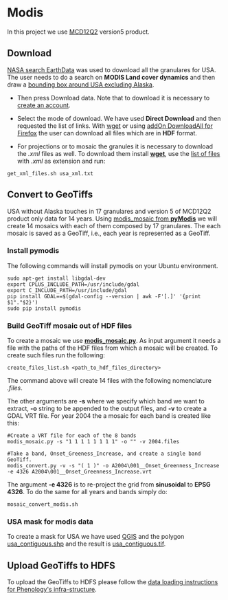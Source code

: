 # Modis

In this project we use [MCD12Q2](https://lpdaac.usgs.gov/dataset_discovery/modis/modis_products_table/mcd12q2) version5 product.

## Download
[NASA search EarthData](https://search.earthdata.nasa.gov/) was used to download all the granulares for USA. The user needs to do a search on **MODIS Land cover dynamics** and then draw a [bounding box around USA excluding Alaska](https://search.earthdata.nasa.gov/search/granules?p=C190733713-LPDAAC_ECS&m=20.671875!-114.890625!2!1!2!0%2C2%2C1&tl=1421366400!5!!&q=MODIS+Land+Cover+Dynamics&ok=MODIS+Land+Cover+Dynamics&sb=-127.265625%2C23.90625%2C-63.140625%2C49.359375).

* Then press Download data. Note that to download it is necessary to [create an account](https://urs.earthdata.nasa.gov//users/new).

* Select the mode of download. We have used **Direct Download** and then requested the list of links. With [wget](https://www.gnu.org/software/wget/manual/wget.html) or using [addOn DownloadAll for Firefox](https://addons.mozilla.org/en-US/firefox/addon/downthemall/) the user can download all files which are in **HDF** format.

* For projections or to mosaic the granules it is necessary to download the *.xml* files as well. To download them install [**wget**](https://www.gnu.org/software/wget/manual/wget.html), use the [list of files](usa_xml.txt) with *.xml* as extension and run:
```
get_xml_files.sh usa_xml.txt
```

## Convert to GeoTiffs

USA without Alaska touches in 17 granulares and version 5 of MCD12Q2 product only data for 14 years. Using [modis_mosaic from **pyModis**](http://www.pymodis.org/scripts/modis_mosaic.html) we will create 14 mosaics with each of them composed by 17 granulares. The each mosaic is saved as a GeoTiff, i.e., each year is represented as a GeoTiff.  

### Install pymodis
The following commands will install pymodis on your Ubuntu environment.

```
sudo apt-get install libgdal-dev
export CPLUS_INCLUDE_PATH=/usr/include/gdal
export C_INCLUDE_PATH=/usr/include/gdal
pip install GDAL==$(gdal-config --version | awk -F'[.]' '{print $1"."$2}')
sudo pip install pymodis
```

### Build GeoTiff mosaic out of HDF files
To create a mosaic we use [**modis_mosaic.py**](http://www.pymodis.org/scripts/modis_mosaic.html). As input argument it needs a file with the paths of the HDF files from which a mosaic will be created. To create such files run the following:
```
create_files_list.sh <path_to_hdf_files_directory>
```

The command above will create 14 files with the following nomenclature *<year>.files*.

The other arguments are **-s** where we specify which band we want to extract, **-o** string to be appended to the output files, and **-v** to create a GDAL VRT file. For year 2004 the a mosaic for each band is created like this:
```
#Create a VRT file for each of the 8 bands
modis_mosaic.py -s "1 1 1 1 1 1 1 1" -o "" -v 2004.files

#Take a band, Onset_Greeness_Increase, and create a single band GeoTiff. 
modis_convert.py -v -s "( 1 )" -o A2004\001__Onset_Greenness_Increase -e 4326 A2004\001__Onset_Greenness_Increase.vrt
```

The argument **-e 4326** is to re-project the grid from **sinusoidal** to **EPSG 4326**. To do the same for all years and bands simply do:
```
mosaic_convert_modis.sh
```

### USA mask for modis data
To create a mask for USA we have used [QGIS](http://www.qgis.org/en/site/) and the polygon [usa_contiguous.shp](usa_contiguous.shp) and the result is [usa_contiguous.tif](usa_contiguous.tif).

## Upload GeoTiffs to HDFS

To upload the GeoTiffs to HDFS please follow the [data loading instructions for Phenology's infra-structure](https://github.com/phenology/infrastructure/tree/applications/applications).
